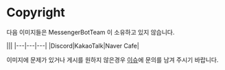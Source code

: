 # Copyright

다음 이미지들은 MessengerBotTeam 이 소유하고 있지 않습니다.

|||
|---|---|---|
|Discord|KakaoTalk|Naver Cafe|

이미지에 문제가 있거나 게시를 원하지 않은경우 [이슈](https://github.com/MessengerBotTeam/.github/issues)에 문의를 남겨 주시기 바랍니다.
